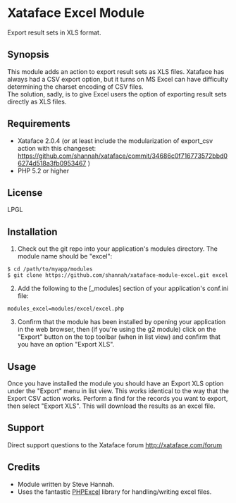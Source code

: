# Xataface Excel Module

Export result sets in XLS format.

## Synopsis

This module adds an action to export result sets as XLS files.  Xataface has always had a CSV export option, but it turns on MS Excel can have difficulty determining the charset encoding of CSV files.  
The solution, sadly, is to give Excel users the option of exporting result sets directly as XLS files.

## Requirements

- Xataface 2.0.4 (or at least include the modularization of export_csv action with this changeset:
    https://github.com/shannah/xataface/commit/34686c0f716773572bbd06274d518a3fb0953467
)
- PHP 5.2 or higher

## License

LPGL

## Installation

1. Check out the git repo into your application's modules directory.  The module name should be "excel":
```
$ cd /path/to/myapp/modules
$ git clone https://github.com/shannah/xataface-module-excel.git excel
```

2. Add the following to the [_modules] section of your application's conf.ini file:
```
modules_excel=modules/excel/excel.php
```

3. Confirm that the module has been installed by opening your application in the web browser, then (if you're using the g2 module) click on the "Export" button on the top toolbar (when in list view) and confirm that you have an option "Export XLS".


## Usage

Once you have installed the module you should have an Export XLS option under the "Export" menu in list view.  This works identical to the way that the Export CSV action works.  Perform a find
for the records you want to export, then select "Export XLS".  This will download the results as an excel file.

## Support

Direct support questions to the Xataface forum http://xataface.com/forum

## Credits

- Module written by Steve Hannah.
- Uses the fantastic [PHPExcel](https://github.com/PHPOffice/PHPExcel/) library for handling/writing excel files.